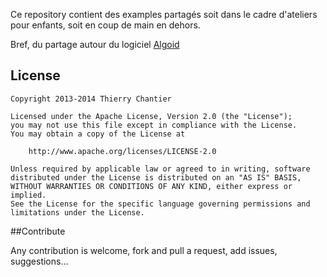 Ce repository contient des examples partagés soit dans le cadre d'ateliers pour enfants, soit en coup de main en dehors.

Bref, du partage autour du logiciel [Algoid](http://www.algoid.net/index_FR.php)

## License

    Copyright 2013-2014 Thierry Chantier

    Licensed under the Apache License, Version 2.0 (the "License");
    you may not use this file except in compliance with the License.
    You may obtain a copy of the License at

        http://www.apache.org/licenses/LICENSE-2.0

    Unless required by applicable law or agreed to in writing, software
    distributed under the License is distributed on an "AS IS" BASIS,
    WITHOUT WARRANTIES OR CONDITIONS OF ANY KIND, either express or implied.
    See the License for the specific language governing permissions and
    limitations under the License.


##Contribute

Any contribution is welcome, fork and pull a request, add issues, suggestions...
